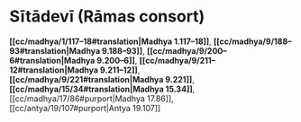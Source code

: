 # Sītādevī (Rāmas consort)

**[[cc/madhya/1/117–18#translation|Madhya 1.117–18]]**, **[[cc/madhya/9/188–93#translation|Madhya 9.188–93]]**, **[[cc/madhya/9/200–6#translation|Madhya 9.200–6]]**, **[[cc/madhya/9/211–12#translation|Madhya 9.211–12]]**, **[[cc/madhya/9/221#translation|Madhya 9.221]]**, **[[cc/madhya/15/34#translation|Madhya 15.34]]**, [[cc/madhya/17/86#purport|Madhya 17.86]], [[cc/antya/19/107#purport|Antya 19.107]]


